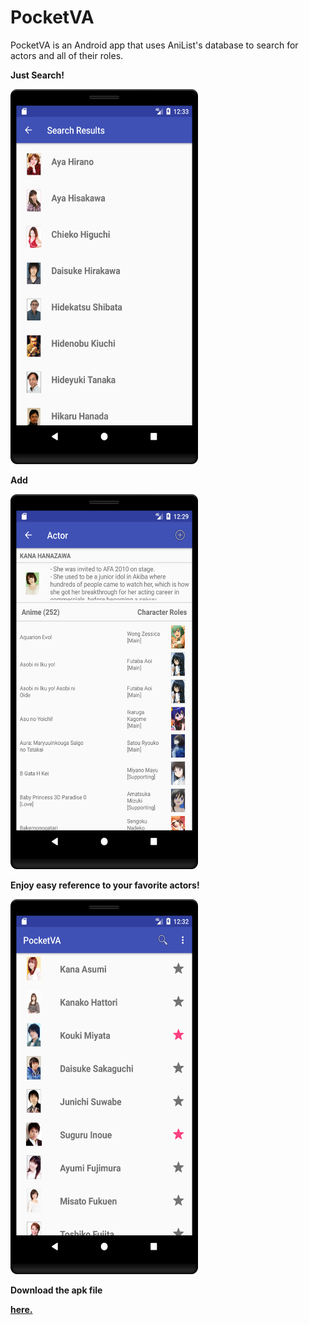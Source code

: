 # PocketVA

PocketVA is an Android app that uses AniList's database to search for actors and all of their roles. 

<b>Just Search!<b>

<img src="/picture%204.png" width="300" height="600" />


<b>Add<b>


<img src="/picture%202.png" width="300" height="600" />
 
<b>Enjoy easy reference to your favorite actors!<b>


<img src="/picture%203.png" width="300" height="600" />

<p>Download the apk file<p>
<a href="https://github.com/Eritz/PocketVA/releases/tag/v1.0">here.</a>



